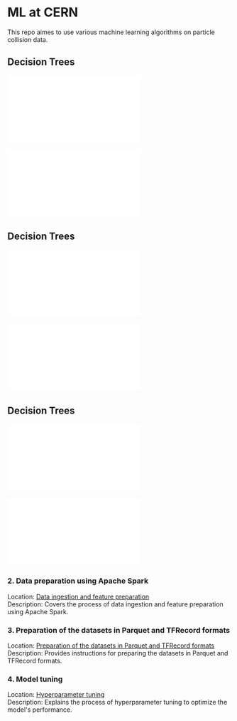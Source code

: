 # ML at CERN

This repo aimes to use various machine learning algorithms on particle collision data.



## Decision Trees

![Decision Tree ROC Curve](figures/DT/DT_ROC.pdf)

![Decision Tree Output Distribution](figures/DT/DT_output.pdf)



## Decision Trees

![Autoencoders ROC Curve](figures/AE/AE_ROC.pdf)

![Autoencoders Output Distribution](figures/AE/AE_output.pdf)



## Decision Trees

![Decision Tree ROC Curve](figures/DT/DT_ROC.pdf)

![Decision Tree Output Distribution](figures/DT/DT_output.pdf)

 
  
### 2. Data preparation using Apache Spark

   Location: [Data ingestion and feature preparation](DataIngestion_FeaturePreparation)   
   Description: Covers the process of data ingestion and feature preparation using Apache Spark.   

### 3. Preparation of the datasets in Parquet and TFRecord formats  

   Location: [Preparation of the datasets in Parquet and TFRecord formats](Datasets_Final_Preparation)  
   Description: Provides instructions for preparing the datasets in Parquet and TFRecord formats.  

### 4. Model tuning

   Location: [Hyperparameter tuning](Hyperparameter_Tuning)   
   Description: Explains the process of hyperparameter tuning to optimize the model's performance.  
